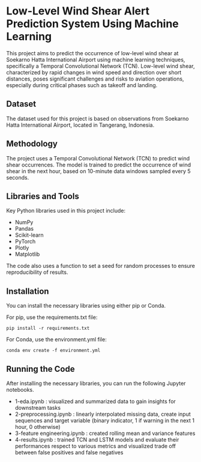 # Low-Level Wind Shear Alert Prediction System Using Machine Learning

This project aims to predict the occurrence of low-level wind shear at Soekarno Hatta International Airport using machine learning techniques, specifically a Temporal Convolutional Network (TCN). Low-level wind shear, characterized by rapid changes in wind speed and direction over short distances, poses significant challenges and risks to aviation operations, especially during critical phases such as takeoff and landing.

## Dataset

The dataset used for this project is based on observations from Soekarno Hatta International Airport, located in Tangerang, Indonesia.

## Methodology

The project uses a Temporal Convolutional Network (TCN) to predict wind shear occurrences. The model is trained to predict the occurrence of wind shear in the next hour, based on 10-minute data windows sampled every 5 seconds.

## Libraries and Tools

Key Python libraries used in this project include:
- NumPy
- Pandas
- Scikit-learn
- PyTorch
- Plotly
- Matplotlib

The code also uses a function to set a seed for random processes to ensure reproducibility of results.

## Installation

You can install the necessary libraries using either pip or Conda.

For pip, use the requirements.txt file:
```
pip install -r requirements.txt
```



For Conda, use the environment.yml file:
```
conda env create -f environment.yml
```


## Running the Code

After installing the necessary libraries, you can run the following Jupyter notebooks.

* 1-eda.ipynb : visualized and summarized data to gain insights for downstream tasks
* 2-preprocessing.ipynb : linearly interpolated missing data, create input sequences and target variable (binary indicator, 1 if warning in the next 1 hour, 0 otherwise)
* 3-feature engineering.ipynb : created rolling mean and variance features
* 4-results.ipynb : trained TCN and LSTM models and evaluate their performances respect to various metrics and visualized trade off between false positives and false negatives
